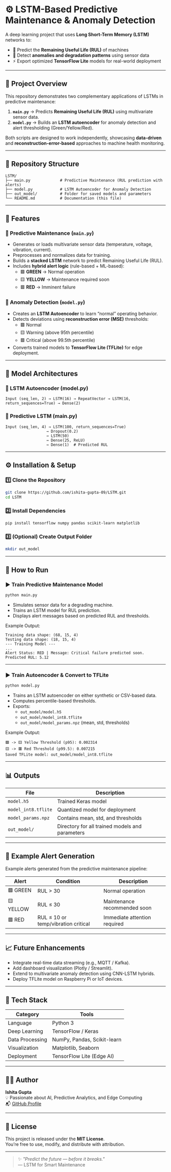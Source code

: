 # ⚙️ LSTM-Based Predictive Maintenance & Anomaly Detection

A deep learning project that uses **Long Short-Term Memory (LSTM)** networks to:
- 🔮 Predict the **Remaining Useful Life (RUL)** of machines  
- 🚨 Detect **anomalies and degradation patterns** using sensor data  
- ⚡ Export optimized **TensorFlow Lite** models for real-world deployment  

---

## 🧠 Project Overview

This repository demonstrates two complementary applications of LSTMs in predictive maintenance:

1. **`main.py`** → Predicts **Remaining Useful Life (RUL)** using multivariate sensor data.  
2. **`model.py`** → Builds an **LSTM autoencoder** for anomaly detection and alert thresholding (Green/Yellow/Red).

Both scripts are designed to work independently, showcasing **data-driven** and **reconstruction-error-based** approaches to machine health monitoring.

---

## 📂 Repository Structure

```
LSTM/
├── main.py             # Predictive Maintenance (RUL prediction with alerts)
├── model.py            # LSTM Autoencoder for Anomaly Detection
├── out_model/          # Folder for saved models and parameters
└── README.md           # Documentation (this file)
```

---

## 🧩 Features

### 🔹 Predictive Maintenance (`main.py`)
- Generates or loads multivariate sensor data (temperature, voltage, vibration, current).  
- Preprocesses and normalizes data for training.  
- Builds a **stacked LSTM** network to predict Remaining Useful Life (RUL).  
- Includes **hybrid alert logic** (rule-based + ML-based):
  - 🟩 **GREEN** → Normal operation  
  - 🟨 **YELLOW** → Maintenance required soon  
  - 🟥 **RED** → Imminent failure  

### 🔹 Anomaly Detection (`model.py`)
- Creates an **LSTM Autoencoder** to learn “normal” operating behavior.  
- Detects deviations using **reconstruction error (MSE)** thresholds:
  - 🟩 Normal  
  - 🟨 Warning (above 95th percentile)  
  - 🟥 Critical (above 99.5th percentile)  
- Converts trained models to **TensorFlow Lite (TFLite)** for edge deployment.

---

## 🧱 Model Architectures

### 🧮 LSTM Autoencoder (model.py)
```
Input (seq_len, 2) → LSTM(16) → RepeatVector → LSTM(16, return_sequences=True) → Dense(2)
```

### 🔧 Predictive LSTM (main.py)
```
Input (seq_len, 4) → LSTM(100, return_sequences=True)
                  → Dropout(0.2)
                  → LSTM(50)
                  → Dense(25, ReLU)
                  → Dense(1)  # Predicted RUL
```

---

## ⚙️ Installation & Setup

### 1️⃣ Clone the Repository
```bash
git clone https://github.com/ishita-gupta-09/LSTM.git
cd LSTM
```

### 2️⃣ Install Dependencies
```bash
pip install tensorflow numpy pandas scikit-learn matplotlib
```

### 3️⃣ (Optional) Create Output Folder
```bash
mkdir out_model
```

---

## 🚀 How to Run

### ▶️ **Train Predictive Maintenance Model**
```bash
python main.py
```
- Simulates sensor data for a degrading machine.
- Trains an LSTM model for RUL prediction.
- Displays alert messages based on predicted RUL and thresholds.

Example Output:
```
Training data shape: (68, 15, 4)
Testing data shape: (18, 15, 4)
--- Training Model ---
...
Alert Status: RED | Message: Critical failure predicted soon. Predicted RUL: 5.12
```

---

### ▶️ **Train Autoencoder & Convert to TFLite**
```bash
python model.py
```
- Trains an LSTM autoencoder on either synthetic or CSV-based data.
- Computes percentile-based thresholds.
- Exports:
  - `out_model/model.h5`
  - `out_model/model_int8.tflite`
  - `out_model/model_params.npz` (mean, std, thresholds)

Example Output:
```
🟩 -> 🟨 Yellow Threshold (p95): 0.002314
🟨 -> 🟥 Red Threshold (p99.5): 0.007215
Saved TFLite model: out_model/model_int8.tflite
```

---

## 📊 Outputs

| File | Description |
|------|--------------|
| `model.h5` | Trained Keras model |
| `model_int8.tflite` | Quantized model for deployment |
| `model_params.npz` | Contains mean, std, and thresholds |
| `out_model/` | Directory for all trained models and parameters |

---

## 🧪 Example Alert Generation

Example alerts generated from the predictive maintenance pipeline:

| Alert | Condition | Description |
|--------|------------|-------------|
| 🟩 GREEN | RUL > 30 | Normal operation |
| 🟨 YELLOW | RUL ≤ 30 | Maintenance recommended soon |
| 🟥 RED | RUL ≤ 10 or temp/vibration critical | Immediate attention required |

---

## 📈 Future Enhancements
- Integrate real-time data streaming (e.g., MQTT / Kafka).  
- Add dashboard visualization (Plotly / Streamlit).  
- Extend to multivariate anomaly detection using CNN-LSTM hybrids.  
- Deploy TFLite model on Raspberry Pi or IoT devices.  

---

## 🧰 Tech Stack

| Category | Tools |
|-----------|-------|
| Language | Python 3 |
| Deep Learning | TensorFlow / Keras |
| Data Processing | NumPy, Pandas, Scikit-learn |
| Visualization | Matplotlib, Seaborn |
| Deployment | TensorFlow Lite (Edge AI) |

---

## 👩‍💻 Author

**Ishita Gupta**  
💡 Passionate about AI, Predictive Analytics, and Edge Computing  
📬 [GitHub Profile](https://github.com/ishita-gupta-09)

---

## 📜 License

This project is released under the **MIT License**.  
You’re free to use, modify, and distribute with attribution.

---

> ✨ _"Predict the future — before it breaks."_  
> — LSTM for Smart Maintenance
